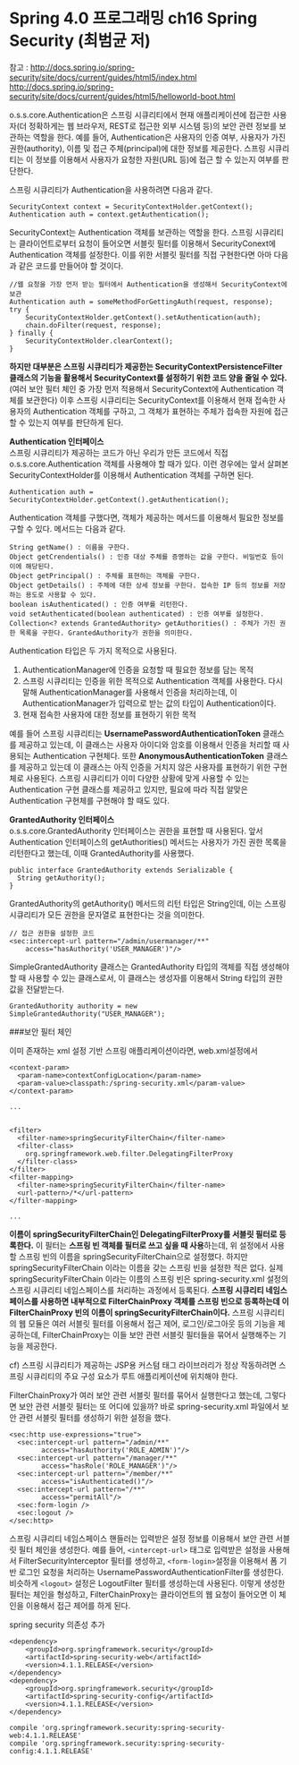 # Spring 4.0 프로그래밍 ch16 Spring Security (최범균 저)
참고 : http://docs.spring.io/spring-security/site/docs/current/guides/html5/index.html
http://docs.spring.io/spring-security/site/docs/current/guides/html5/helloworld-boot.html

o.s.s.core.Authentication은 스프링 시큐리티에서 현재 애플리케이션에 접근한 사용자(더 정확하게는 웹 브라우저, REST로 접근한 외부 시스템 등)의 보안 관련 정보를 보관하는 역할을 한다. 예를 들어, Authentication은 사용자의 인증 여부, 사용자가 가진 권한(authority), 이름 및 접근 주체(principal)에 대한 정보를 제공한다. 스프링 시큐리티는 이 정보를 이용해서 사용자가 요청한 자원(URL 등)에 접근 할 수 있는지 여부를 판단한다.

스프링 시큐리티가 Authentication을 사용하려면 다음과 같다.
```
SecurityContext context = SecurityContextHolder.getContext();
Authentication auth = context.getAuthentication();
```
SecurityContext는 Authentication 객체를 보관하는 역할을 한다. 스프링 시큐리티는 클라이언트로부터 요청이 들어오면 서블릿 필터를 이용해서 SecurityConext에Authentication 객체를 설정한다. 이를 위한 서블릿 필터를 직접 구현한다면 아마 다음과 같은 코드를 만들어야 할 것이다.
```
//웹 요청을 가장 먼저 받는 필터에서 Authentication을 생성해서 SecurityContext에 보관
Authentication auth = someMethodForGettingAuth(request, response);
try {
	SecurityContextHolder.getContext().setAuthentication(auth);
	chain.doFilter(request, response);
} finally {
	SecurityContextHolder.clearContext();
}
```
**하지만 대부분은 스프링 시큐리티가 제공한는 SecurityContextPersistenceFilter 클래스의 기능을 활용해서 SecurityContext를 설정하기 위한 코드 양을 줄일 수 있다.** (여러 보안 필터 체인 중 가장 먼저 적용해서 SecurityContext에 Authentication 객체를 보관한다) 이후 스프링 시큐리티는 SecurityContext를 이용해서 현재 접속한 사용자의 Authentication 객체를 구하고, 그 객체가 표현하는 주체가 접속한 자원에 접근할 수 있는지 여부를 판단하게 된다. 

**Authentication 인터페이스**<br>
스프링 시큐리티가 제공하는 코드가 아닌 우리가 만든 코드에서 직접 o.s.s.core.Authentication 객체를 사용해야 할 때가 있다. 이런 경우에는 앞서 살펴본 SecurityContextHolder를 이용해서 Authentication 객체를 구하면 된다.
```
Authentication auth = SecurityContextHolder.getContext().getAuthentication();
```
Authentication 객체를 구했다면, 객체가 제공하는 메서드를 이용해서 필요한 정보를 구할 수 있다. 메서드는 다음과 같다.
```
String getName() : 이름을 구한다.
Object getCrendentials() : 인증 대상 주체를 증명하는 값을 구한다. 비밀번호 등이 이에 해당된다.
Object getPrincipal() : 주체를 표현하는 객체를 구한다.
Object getDetails() : 주체에 대한 상세 정보를 구한다. 접속한 IP 등의 정보를 저장하는 용도로 사용할 수 있다.
boolean isAuthenticated() : 인증 여부를 리턴한다.
void setAuthenticated(boolean authenticated) : 인증 여부를 설정한다.
Collection<? extends GrantedAuthority> getAuthorities() : 주체가 가진 권한 목록을 구한다. GrantedAuthority가 권한을 의미한다.
```
Authentication 타입은 두 가지 목적으로 사용된다.
1. AuthenticationManager에 인증을 요청할 때 필요한 정보를 담는 목적
  1. 스프링 시큐리티는 인증을 위한 목적으로 Authentication 객체를 사용한다. 다시 말해 AuthenticationManager를 사용해서 인증을 처리하는데, 이 AuthenticationManager가 입력으로 받는 값의 타입이 Authentication이다. 
2. 현재 접속한 사용자에 대한 정보를 표현하기 위한 목적 

예를 들어 스프링 시큐리티는 **UsernamePasswordAuthenticationToken** 클래스를 제공하고 있는데, 이 클래스는 사용자 아이디와 암호를 이용해서 인증을 처리할 때 사용되는 Authentication 구현체다. 또한 **AnonymousAuthenticationToken** 클래스를 제공하고 있는데 이 클래스는 아직 인증을 거치지 않은 사용자를 표현하기 위한 구현체로 사용된다. 스프링 시큐리티가 이미 다양한 상황에 맞게 사용할 수 있는 Authentication 구현 클래스를 제공하고 있지만, 필요에 따라 직접 알맞은 Authentication 구현체를 구현해야 할 때도 있다.

**GrantedAuthority 인터페이스**<br>
o.s.s.core.GrantedAuthority 인터페이스는 권한을 표현할 때 사용된다. 앞서 Authentication 인터페이스의 getAuthorities() 메서드는 사용자가 가진 권한 목록을 리턴한다고 했는데, 이때 GrantedAuthority를 사용했다. 
```
public interface GrantedAuthority extends Serializable {
  String getAuthority();
}
```
GrantedAuthority의 getAuthority() 메서드의 리턴 타입은 String인데, 이는 스프링 시큐리티가 모든 권한을 문자열로 표현한다는 것을 의미한다.
```
// 접근 권한을 설정한 코드
<sec:intercept-url pattern="/admin/usermanager/**"
    access="hasAuthority('USER_MANAGER')"/>
```
SimpleGrantedAuthority 클래스는 GrantedAuthority 타입의 객체를 직접 생성해야 할 때 사용할 수 있는 클래스로서, 이 클래스는 생성자를 이용해서 String 타입의 권한 값을 전달받는다.
```
GrantedAuthority authority = new SimpleGrantedAuthority("USER_MANAGER");
```

###보안 필터 체인

이미 존재하는 xml 설정 기반 스프링 애플리케이션이라면, web.xml설정에서 
```
<context-param>
  <param-name>contextConfigLocation</param-name>
  <param-value>classpath:/spring-security.xml</param-value>
</context-param>

...


<filter>
  <filter-name>springSecurityFilterChain</filter-name>
  <filter-class>
    org.springframework.web.filter.DelegatingFilterProxy
  </filter-class>
</filter>
<filter-mapping>
  <filter-name>springSecurityFilterChain</filter-name>
  <url-pattern>/*</url-pattern>
</filter-mapping>

...
```
**이름이 springSecurityFilterChain인 DelegatingFilterProxy를 서블릿 필터로 등록한다.** 이 필터는 **스프링 빈 객체를 필터로 쓰고 싶을 때 사용**하는데, 위 설정에서 사용할 스프링 빈의 이름을 springSecurityFilterChain으로 설정했다. 하지만  springSecurityFilterChain 이라는 이름을 갖는 스프링 빈을 설정한 적은 없다. 실제 springSecurityFilterChain 이라는 이름의 스프링 빈은 spring-security.xml 설정의 스프링 시큐리티 네임스페이스를 처리하는 과정에서 등록된다. **스프링 시큐리티 네임스페이스를 사용하면 내부적으로 FilterChainProxy 객체를 스프링 빈으로 등록하는데 이 FilterChainProxy 빈의 이름이 springSecurityFilterChain이다.** 스프링 시큐리티의 웹 모듈은 여러 서블릿 필터를 이용해서 접근 제어, 로그인/로그아웃 등의 기능을 제공하는데, FilterChainProxy는 이들 보안 관련 서블릿 필터들을 묶어서 실행해주는 기능을 제공한다.

cf) 스프링 시큐리티가 제공하는 JSP용 커스텀 태그 라이브러리가 정상 작동하려면 스프링 시큐리티의 주요 구성 요소가 루트 애플리케이션에 위치해야 한다.

FilterChainProxy가 여러 보안 관련 서블릿 필터를 묶어서 실행한다고 했는데, 그렇다면 보안 관련 서블릿 필터는 또 어디에 있을까? 바로 spring-security.xml 파일에서 보안 관련 서블릿 필터를 생성하기 위한 설정을 했다.
```
<sec:http use-expressions="true">
  <sec:intercept-url pattern="/admin/**"
        access="hasAuthority('ROLE_ADMIN')"/>
  <sec:intercept-url pattern="/manager/**"
        access="hasRole('ROLE_MANAGER')"/>
  <sec:intercept-url pattern="/member/**"
        access="isAuthenticated()"/>
  <sec:intercept-url pattern="/**"
        access="permitAll"/>
  <sec:form-login />
  <sec:logout />
</sec:http>
```
스프링 시큐리티 네임스페이스 핸들러는 입력받은 설정 정보를 이용해서 보안 관련 서블릿 필터 체인을 생성한다. 예를 들어, `<intercept-url>` 태그로 입력받은 설정을 사용해서 FilterSecurityInterceptor 필터를 생성하고, `<form-login>`설정을 이용해서 폼 기반 로그인 요청을 처리하는 UsernamePasswordAuthenticationFilter를 생성한다. 비슷하게 `<logout>` 설정은 LogoutFilter 필터를 생성하는데 사용된다. 이렇게 생성한 필터는 체인을 형성하고, FilterChainProxy는 클라이언트의 웹 요청이 들어오면 이 체인을 이용해서 접근 제어를 하게 된다. 

spring security 의존성 추가
```
<dependency>
	<groupId>org.springframework.security</groupId>
	<artifactId>spring-security-web</artifactId>
	<version>4.1.1.RELEASE</version>
</dependency>
<dependency>
	<groupId>org.springframework.security</groupId>
	<artifactId>spring-security-config</artifactId>
	<version>4.1.1.RELEASE</version>
</dependency>
```
```
compile 'org.springframework.security:spring-security-web:4.1.1.RELEASE'
compile 'org.springframework.security:spring-security-config:4.1.1.RELEASE'
```